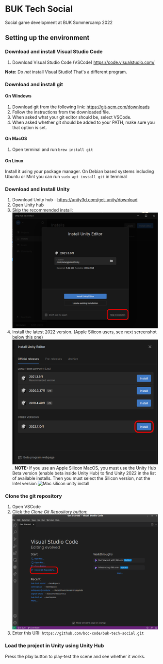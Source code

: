 # BUK Tech Social

Social game development at BUK Sommercamp 2022

## Setting up the environment

### Download and install Visual Studio Code

1. Download Visual Studio Code (VSCode) https://code.visualstudio.com/

**Note:** Do _not_ install Visual Studio! That's a different program.

### Download and install git

#### On Windows

1. Download git from the following link: https://git-scm.com/downloads
2. Follow the instructions from the downloaded file.
3. When asked what your git editor should be, select VSCode.
4. When asked whether git should be added to your PATH, make sure you that option is set.

#### On MacOS
1. Open terminal and run `brew install git`

#### On Linux

Install it using your package manager. On Debian based systems including Ubuntu or Mint you can run `sudo apt install git` in terminal

### Download and install Unity

1. Download Unity hub - https://unity3d.com/get-unity/download
2. Open Unity hub
3. Skip the recommended install: ![Skip recommended installation](./doc/skip-recommended-install.png)
4. Install the latest 2022 version. (Apple Silicon users, see next screenshot below this one) ![Unity install](./doc/install-unity.png) .
  **NOTE:** If you use an Apple Silicon MacOS, you must use the Unity Hub Beta version (enable beta inside Unity Hub) to find Unity 2022 in the list of available installs. Then you must select the Silicon version, not the Intel version ![Mac silicon unity install](./doc/install-mac-silicon.png)

### Clone the git repository

1. Open VSCode
2. Click the _Clone Git Repository button_: ![Clone button in VSCode](./doc/clone-repo.png)
3. Enter this URI: `https://github.com/bcc-code/buk-tech-social.git`

### Load the project in Unity using Unity Hub

Press the play button to play-test the scene and see whether it works.
